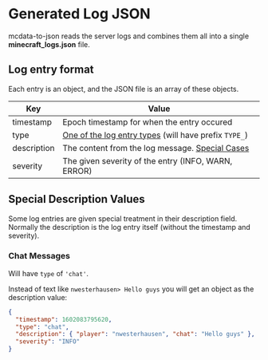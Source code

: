 # Generated Log JSON

mcdata-to-json reads the server logs and combines them all into a single **minecraft_logs.json** file.

## Log entry format

Each entry is an object, and the JSON file is an array of these objects.

| Key         | Value                                                                               |
| ----------- | ----------------------------------------------------------------------------------- |
| timestamp   | Epoch timestamp for when the entry occured                                          |
| type        | [One of the log entry types](../lib/helpers/LogConst.js) (will have prefix `TYPE_`) |
| description | The content from the log message. [Special Cases](#special-description-values)      |
| severity    | The given severity of the entry (INFO, WARN, ERROR)                                 |

## Special Description Values

Some log entries are given special treatment in their description field. Normally the description is the log entry itself (without the timestamp and severity).

### Chat Messages

Will have `type` of `'chat'`.

Instead of text like `nwesterhausen> Hello guys` you will get an object as the description value:

```json
{
  "timestamp": 1602083795620,
  "type": "chat",
  "description": { "player": "nwesterhausen", "chat": "Hello guys" },
  "severity": "INFO"
}
```
